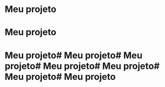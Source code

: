 # Meu projeto
# Meu projeto
# Meu projeto# Meu projeto# Meu projeto# Meu projeto# Meu projeto# Meu projeto# Meu projeto
